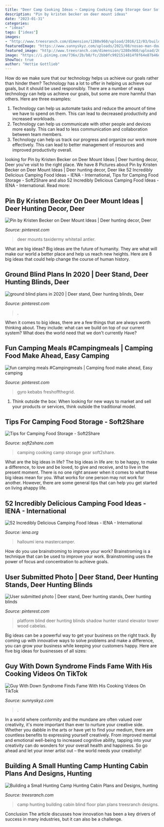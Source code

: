 ```yaml
---
title: "Deer Camp Cooking Ideas ~ Camping Cooking Camp Storage Gear Soft2share"
description: "Pin by kristen becker on deer mount ideas"
date: "2023-01-31"
categories:
- "ideas"
tags: ["ideas"]
images:
- "http://www.treesranch.com/dimension/1280x960/upload/2016/12/03/building-a-small-hunting-camp-hunting-cabin-plans-and-designs-lrg-b94d1532bb47fd6f.jpg"
featuredImage: "https://www.sunnyskyz.com/uploads/2021/08/nosao-man-down-syndrome-cooking-channel-lg.jpg"
featured_image: "http://www.treesranch.com/dimension/1280x960/upload/2016/12/03/building-a-small-hunting-camp-hunting-cabin-plans-and-designs-lrg-b94d1532bb47fd6f.jpg"
image: "https://i.pinimg.com/736x/2b/b0/fc/2bb0fc9921514814f8f64e87b46db1f7.jpg"
ShowToc: true
author: "Hettie Gottlieb"
---
```



How do we make sure that our technology helps us achieve our goals rather than hinder them?
Technology has a lot to offer in helping us achieve our goals, but it should be used responsibly. There are a number of ways technology can help us achieve our goals, but some are more harmful than others. Here are three examples: 
1. Technology can help us automate tasks and reduce the amount of time we have to spend on them. This can lead to decreased productivity and increased workloads. 
2. Technology can help us communicate with other people and devices more easily. This can lead to less communication and collaboration between team members. 
3. Technology can help us track our progress and organize our work more effectively. This can lead to better management of resources and improved productivity overall.

	

		
looking for Pin by Kristen Becker on Deer Mount Ideas | Deer hunting decor, Deer you've visit to the right place. We have 8 Pictures about Pin by Kristen Becker on Deer Mount Ideas | Deer hunting decor, Deer like 52 Incredibly Delicious Camping Food Ideas - IENA - International, Tips for Camping Food Storage - Soft2Share and also 52 Incredibly Delicious Camping Food Ideas - IENA - International. Read more:
		
    
## Pin By Kristen Becker On Deer Mount Ideas | Deer Hunting Decor, Deer

<img loading=lazy src="https://i.pinimg.com/736x/35/12/a9/3512a9b6c1bf3db2c7799b1d013e8a89.jpg" onerror="this.onerror=null;this.src='https://tse2.mm.bing.net/th?id=OIP.iWyZf9w9EPARYH7Qg_VRoQHaJ4&amp;pid=15.1';" alt="Pin by Kristen Becker on Deer Mount Ideas | Deer hunting decor, Deer">

_Source: pinterest.com_

>deer mounts taxidermy whitetail antler. 

	

What are big ideas?
Big ideas are the future of humanity. They are what will make our world a better place and help us reach new heights. Here are 8 big ideas that could help change the course of human history.

    
## Ground Blind Plans In 2020 | Deer Stand, Deer Hunting Blinds, Deer

<img loading=lazy src="https://i.pinimg.com/736x/4d/b7/2e/4db72e354514428c026ebc923ec9a0cb.jpg" onerror="this.onerror=null;this.src='https://tse4.mm.bing.net/th?id=OIP.jvN4yd3j9GU3nJn2BgDuYwHaGR&amp;pid=15.1';" alt="ground blind plans in 2020 | Deer stand, Deer hunting blinds, Deer">

_Source: pinterest.com_

>. 

	

When it comes to big ideas, there are a few things that are always worth thinking about. They include: what can we build on top of our current system? What does the world need that we don't currently Have?

    
## Fun Camping Meals #Campingmeals | Camping Food Make Ahead, Easy Camping

<img loading=lazy src="https://i.pinimg.com/736x/2b/b0/fc/2bb0fc9921514814f8f64e87b46db1f7.jpg" onerror="this.onerror=null;this.src='https://tse1.mm.bing.net/th?id=OIP.uFHtbJE9h6iW1LyLDMw8bwHaQc&amp;pid=15.1';" alt="fun camping meals #Campingmeals | Camping food make ahead, Easy camping">

_Source: pinterest.com_

>gyro kebabs freshoffthegrid. 

	

1. Think outside the box: When looking for new ways to market and sell your products or services, think outside the traditional model.

    
## Tips For Camping Food Storage - Soft2Share

<img loading=lazy src="https://soft2share.com/wp-content/uploads/2019/06/Gear-for-Camp-Cooking.jpg" onerror="this.onerror=null;this.src='https://tse3.mm.bing.net/th?id=OIP.o7mlF3tqZECbhz12_hNwZQHaE7&amp;pid=15.1';" alt="Tips for Camping Food Storage - Soft2Share">

_Source: soft2share.com_

>camping cooking camp storage gear soft2share. 

	

What are the big ideas in life?
The big ideas in life are: to be happy, to make a difference, to love and be loved, to give and receive, and to live in the present moment. There is no one right answer when it comes to what these big ideas mean for you. What works for one person may not work for another. However, there are some general tips that can help you get started on living ahappy life.

    
## 52 Incredibly Delicious Camping Food Ideas - IENA - International

<img loading=lazy src="https://www.iena.org/wp-content/uploads/2018/05/halloumi-breakfast-sandwich-vegetarian-camping-food.jpg" onerror="this.onerror=null;this.src='https://tse1.mm.bing.net/th?id=OIP.wanqnhyrUpqS8BMOY6Vo3wHaLH&amp;pid=15.1';" alt="52 Incredibly Delicious Camping Food Ideas - IENA - International">

_Source: iena.org_

>halloumi iena mastercamper. 

	

How do you use brainstroming to improve your work?
Brainstroming is a technique that can be used to improve your work. Brainstroming uses the power of focus and concentration to achieve goals.

    
## User Submitted Photo | Deer Stand, Deer Hunting Stands, Deer Hunting Blinds

<img loading=lazy src="https://i.pinimg.com/736x/5b/6a/ca/5b6acad959f4213ed7ab09bbf2afb3eb.jpg" onerror="this.onerror=null;this.src='https://tse4.mm.bing.net/th?id=OIP.7kpQW1DG3m28T4EpOq3UtwHaLH&amp;pid=15.1';" alt="User submitted photo | Deer stand, Deer hunting stands, Deer hunting blinds">

_Source: pinterest.com_

>platform blind deer hunting blinds shadow hunter stand elevator tower wood cabelas. 

	

Big ideas can be a powerful way to get your business on the right track. By coming up with innovative ways to solve problems and make a difference, you can grow your business while keeping your customers happy. Here are five big ideas for businesses of all sizes: 

    
## Guy With Down Syndrome Finds Fame With His Cooking Videos On TikTok

<img loading=lazy src="https://www.sunnyskyz.com/uploads/2021/08/nosao-man-down-syndrome-cooking-channel-lg.jpg" onerror="this.onerror=null;this.src='https://tse4.mm.bing.net/th?id=OIP.Uya61ipJPFKk6oR6yN0ZrgHaEG&amp;pid=15.1';" alt="Guy With Down Syndrome Finds Fame With His Cooking Videos On TikTok">

_Source: sunnyskyz.com_

>. 

	

In a world where conformity and the mundane are often valued over creativity, it's more important than ever to nurture your creative side. Whether you dabble in the arts or have yet to find your medium, there are countless benefits to expressing yourself creatively. From improved mental and emotional well-being to increased cognitive ability, tapping into your creativity can do wonders for your overall health and happiness. So go ahead and let your inner artist out – the world needs your creativity!

    
## Building A Small Hunting Camp Hunting Cabin Plans And Designs, Hunting

<img loading=lazy src="http://www.treesranch.com/dimension/1280x960/upload/2016/12/03/building-a-small-hunting-camp-hunting-cabin-plans-and-designs-lrg-b94d1532bb47fd6f.jpg" onerror="this.onerror=null;this.src='https://tse2.mm.bing.net/th?id=OIP.32m-eAzpwKYZzIrtuOdNOwHaFj&amp;pid=15.1';" alt="Building a Small Hunting Camp Hunting Cabin Plans and Designs, hunting">

_Source: treesranch.com_

>camp hunting building cabin blind floor plan plans treesranch designs. 

	

Conclusion
The article discusses how innovation has been a key drivers of success in many industries, but it can also be a challenge.


